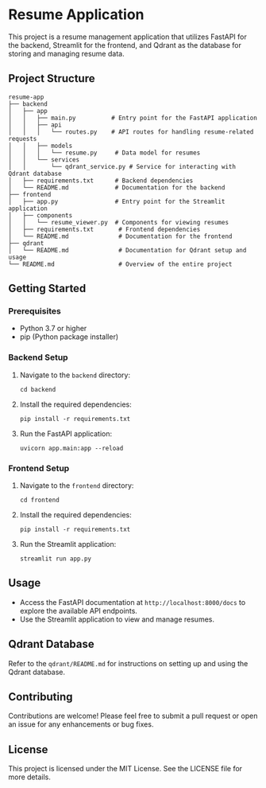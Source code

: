 # Resume Application

This project is a resume management application that utilizes FastAPI for the backend, Streamlit for the frontend, and Qdrant as the database for storing and managing resume data.

## Project Structure

```
resume-app
├── backend
│   ├── app
│   │   ├── main.py          # Entry point for the FastAPI application
│   │   ├── api
│   │   │   └── routes.py    # API routes for handling resume-related requests
│   │   ├── models
│   │   │   └── resume.py     # Data model for resumes
│   │   └── services
│   │       └── qdrant_service.py # Service for interacting with Qdrant database
│   ├── requirements.txt      # Backend dependencies
│   └── README.md             # Documentation for the backend
├── frontend
│   ├── app.py                # Entry point for the Streamlit application
│   ├── components
│   │   └── resume_viewer.py  # Components for viewing resumes
│   ├── requirements.txt       # Frontend dependencies
│   └── README.md              # Documentation for the frontend
├── qdrant
│   └── README.md              # Documentation for Qdrant setup and usage
└── README.md                  # Overview of the entire project
```

## Getting Started

### Prerequisites

- Python 3.7 or higher
- pip (Python package installer)

### Backend Setup

1. Navigate to the `backend` directory:
   ```
   cd backend
   ```

2. Install the required dependencies:
   ```
   pip install -r requirements.txt
   ```

3. Run the FastAPI application:
   ```
   uvicorn app.main:app --reload
   ```

### Frontend Setup

1. Navigate to the `frontend` directory:
   ```
   cd frontend
   ```

2. Install the required dependencies:
   ```
   pip install -r requirements.txt
   ```

3. Run the Streamlit application:
   ```
   streamlit run app.py
   ```

## Usage

- Access the FastAPI documentation at `http://localhost:8000/docs` to explore the available API endpoints.
- Use the Streamlit application to view and manage resumes.

## Qdrant Database

Refer to the `qdrant/README.md` for instructions on setting up and using the Qdrant database.

## Contributing

Contributions are welcome! Please feel free to submit a pull request or open an issue for any enhancements or bug fixes.

## License

This project is licensed under the MIT License. See the LICENSE file for more details.